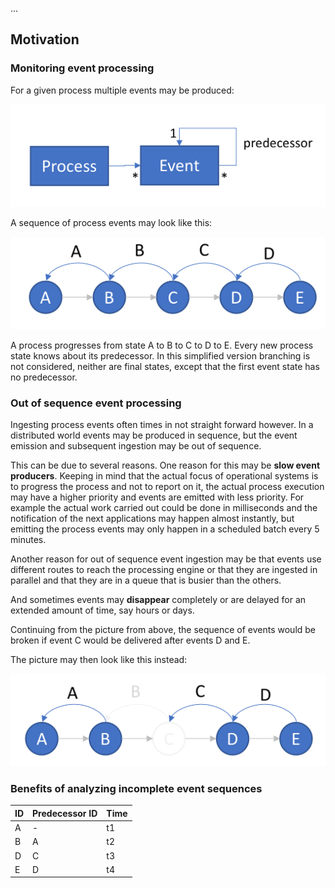 ...
## Motivation
### Monitoring event processing

For a given process multiple events may be produced:

![Process and Event](assets/process_event.png)

A sequence of process events may look like this:

![Intact Sequence](assets/intact_sequence.png)

A process progresses from state A to B to C to D to E. Every new process state knows about its predecessor. In this simplified version branching is not considered, neither are final states, except that the first event state has no predecessor. 

### Out of sequence event processing
Ingesting process events often times in not straight forward however. In a distributed world events may be produced in sequence, but the event emission and subsequent ingestion may be out of sequence.

This can be due to several reasons. One reason for this may be **slow event producers**. 
Keeping in mind that the actual focus of operational systems is to progress the process and not to report on it,
the actual process execution may have a higher priority and events are emitted with less priority. For example the actual work carried out could be done in milliseconds and the notification of the next applications may happen almost instantly, but emitting the process events may only happen in a scheduled batch every 5 minutes.

Another reason for out of sequence event ingestion may be that events use different routes to reach the processing engine or that they are ingested in parallel and that they are in a queue that is busier than the others. 

And sometimes events may **disappear** completely or are delayed for an extended amount of time, say hours or days.

Continuing from the picture from above, the sequence of events would be broken if event C would be delivered after events D and E.

The picture may then look like this instead:

![Broken Sequence](assets/broken_sequence.png)

### Benefits of analyzing incomplete event sequences

|ID | Predecessor ID|Time|
|---|---------------|----|
|A|-|t1|
|B|A|t2|
|D|C|t3|
|E|D|t4|

